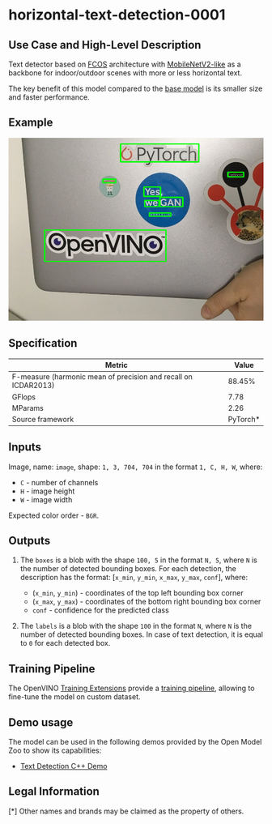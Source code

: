 # horizontal-text-detection-0001

## Use Case and High-Level Description

Text detector based on [FCOS](https://arxiv.org/abs/1904.01355) architecture with [MobileNetV2-like](https://arxiv.org/abs/1801.04381) as a backbone for indoor/outdoor scenes with more or less horizontal text.

The key benefit of this model compared to the [base model](../text-detection-0003/README.md) is its smaller size and faster performance.

## Example

![](./assets/horizontal-text-detection-0001.png)

## Specification

| Metric                                                        | Value     |
|---------------------------------------------------------------|-----------|
| F-measure (harmonic mean of precision and recall on ICDAR2013)| 88.45%    |
| GFlops                                                        | 7.78      |
| MParams                                                       | 2.26      |
| Source framework                                              | PyTorch\* |

## Inputs

Image, name: `image`, shape: `1, 3, 704, 704` in the format `1, C, H, W`, where:

- `C` - number of channels
- `H` - image height
- `W` - image width

Expected color order - `BGR`.

## Outputs

1. The `boxes` is a blob with the shape `100, 5` in the format `N, 5`, where `N` is the number of detected
   bounding boxes. For each detection, the description has the format:
   [`x_min`, `y_min`, `x_max`, `y_max`, `conf`], where:

    - (`x_min`, `y_min`) - coordinates of the top left bounding box corner
    - (`x_max`, `y_max`) - coordinates of the bottom right bounding box corner
    - `conf` - confidence for the predicted class

2. The `labels` is a blob with the shape `100` in the format `N`, where `N` is the number of detected
   bounding boxes. In case of text detection, it is equal to `0` for each detected box.

## Training Pipeline

The OpenVINO [Training Extensions](https://github.com/openvinotoolkit/training_extensions/blob/misc/README.md) provide a [training pipeline](https://github.com/openvinotoolkit/training_extensions/blob/misc/models/object_detection/model_templates/horizontal-text-detection/readme.md), allowing to fine-tune the model on custom dataset.

## Demo usage

The model can be used in the following demos provided by the Open Model Zoo to show its capabilities:

* [Text Detection C++ Demo](../../../demos/text_detection_demo/cpp/README.md)

## Legal Information

[*] Other names and brands may be claimed as the property of others.
